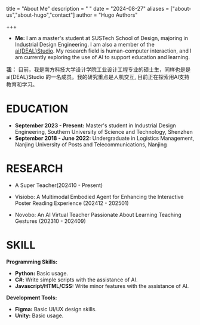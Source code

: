 title = "About Me"
description = " "
date = "2024-08-27"
aliases = ["about-us","about-hugo","contact"]
author = "Hugo Authors"

+++

-  **Me:** I am a master's student at SUSTech School of Design, majoring in Industrial Design Engineering. I am also a member of the [ai{DEAL}Studio](https://www.anpengcheng.cn/). My research field is human-computer interaction, and I am currently exploring the use of AI to support education and learning.

**我：** 目前，我是南方科技大学设计学院工业设计工程专业的硕士生，同样也是是 ai{DEAL}Studio 的一名成员。我的研究重点是人机交互, 目前正在探索用AI支持教育和学习。

# EDUCATION

- **September 2023 - Present:** Master's student in Industrial Design Engineering, Southern University of Science and Technology, Shenzhen
- **September 2018 - June 2022:** Undergraduate in Logistics Management, Nanjing University of Posts and Telecommunications, Nanjing

# RESEARCH

- A Super Teacher(202410 - Present)   

- Visiobo: A Multimodal Embodied Agent for Enhancing the Interactive Poster Reading Experience (202412 - 202501)

- Novobo: An AI Virtual Teacher Passionate About Learning Teaching Gestures (202310 - 202409)


# SKILL

**Programming Skills:**

- **Python:** Basic usage.
- **C#:** Write simple scripts with the assistance of AI.
- **Javascript/HTML/CSS:** Write minor features with the assistance of AI.

**Development Tools:**

- **Figma:** Basic UI/UX design skills.
- **Unity:** Basic usage.